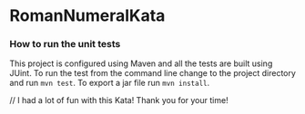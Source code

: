 # RomanNumeralKata

### How to run the unit tests ###
This project is configured using Maven and all the tests are built using JUint. To run the test from the command line change to the project directory and run `mvn test`. To export a jar file run `mvn install`.

// I had a lot of fun with this Kata! Thank you for your time!
